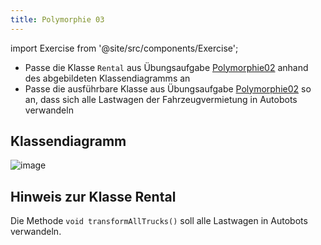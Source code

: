 ```yaml
---
title: Polymorphie 03
---
```


import Exercise from '@site/src/components/Exercise';

- Passe die Klasse `Rental` aus Übungsaufgabe
  [Polymorphie02](polymorphie02.md) anhand des abgebildeten Klassendiagramms an
- Passe die ausführbare Klasse aus Übungsaufgabe
  [Polymorphie02](polymorphie02.md) so an, dass sich alle Lastwagen der
  Fahrzeugvermietung in Autobots verwandeln

## Klassendiagramm

![image](https://user-images.githubusercontent.com/47243617/170883917-583e11eb-83e6-47c7-9baa-1b5b19b5a40e.png)

## Hinweis zur Klasse Rental

Die Methode `void transformAllTrucks()` soll alle Lastwagen in Autobots
verwandeln.

<Exercise pullRequest="43" branchSuffix="polymorphy/03" />
